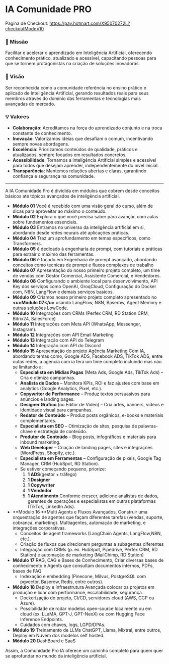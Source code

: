 # IA Comunidade PRO
Pagina de Checkout: https://pay.hotmart.com/X95070272L?checkoutMode=10

### 🚀 Missão

Facilitar e acelerar o aprendizado em Inteligência Artificial, oferecendo conhecimento prático, atualizado e acessível, capacitando pessoas para que se tornem protagonistas na criação de soluções inovadoras.

### 🔭 Visão

Ser reconhecida como a comunidade referência no ensino prático e aplicado de Inteligência Artificial, gerando resultados reais para seus membros através do domínio das ferramentas e tecnologias mais avançadas do mercado.

### 💡 Valores

* **Colaboração**: Acreditamos na força do aprendizado conjunto e na troca constante de conhecimento.
* **Inovação**: Valorizamos ideias que desafiam o comum, incentivando sempre novas abordagens.
* **Excelência**: Priorizamos conteúdos de qualidade, práticos e atualizados, sempre focados em resultados concretos.
* **Acessibilidade**: Tornamos a Inteligência Artificial simples e acessível para todos que desejam aprender, independentemente do nível inicial.
* **Transparência**: Mantemos relações abertas e claras, garantindo confiança e segurança na comunidade.

***

A IA Comunidade Pro é dividida em módulos que cobrem desde conceitos básicos até tópicos avançados de inteligência artificial.

* **Módulo 01** Você é recebido com uma visão geral do curso, além de dicas para aproveitar ao máximo o conteúdo.
* **Módulo 02** Explora o que você precisa saber para avançar, com aulas sobre fundamentos essenciais.
* **Módulo 03** Entramos no universo da inteligência artificial em si, abordando desde redes neurais até aplicações práticas.
* **Módulo 04** Traz um aprofundamento em temas específicos, como Transformers.
* **Módulo 05** é dedicado à engenharia de prompt, com tutoriais e práticas para extrair o máximo das ferramentas.
* **Módulo 06** é focado em Engenharia de prompt avançado, abordando conceitos como tecnicas de prompt e fluxos complexos de trabalho
* **Módulo 07** Apresentação do nosso primeiro projeto completo, um time de vendas com Gestor Comercial, Assistente Comercial, e Vendedores.
* **Módulo 08** Configurando o ambiente local para desenvolvimento, API Key dos serviços como OpenAI, GroqCloud, Configuração do Docker com, N8N, LangFlow e demais serviços basicos.
* **Módulo 09** Criamos nosso primeiro projeto completo apresentado no **\<u>Módulo 07\</u>** usando LangFlow, N8N, Baserow, Agent Memory e outras soluções LowCode.
* **Módulo 10** Integrações com CRMs (Perfex CRM, RD Station CRM, Bitrix24, SalesForce)
* **Módulo 11** Integrações com Meta API (WhatsApp, Messenger, Instagram).
* **Módulo 12** Integrações com API Email Marketing
* **Módulo 13** Integração com API do Telegram
* **Módulo 14** Integração com API do Discord
* **Módulo 15** Apresentação do projeto Agência Marketing Com IA, abordando temas como, Google ADS, Facebook ADS, TikTok ADS, entre outas redes, a agencia com ia tera um time completo incluindo mas não se limitando a: 
  * **Especialista em Mídias Pagas** (Meta Ads, Google Ads, TikTok Ads) – Cria e otimiza campanhas.
  * **Analista de Dados** – Monitora KPIs, ROI e faz ajustes com base em analytics (Google Analytics, Pixel, etc.).
  * **Copywriter de Performance** – Produz textos persuasivos para anúncios e landing pages.
  * **Designer Gráfico** (ou Editor de Vídeo) – Cria artes, banners, vídeos e identidade visual para campanhas.
  * **Redator de Conteúdo** – Produz posts orgânicos, e-books e materiais complementares.
  * **Especialista em SEO** – Otimização de sites, pesquisa de palavras-chave e estratégia de conteúdo.
  * **Produtor de Conteúdo** – Blog posts, infográficos e materiais para inbound marketing.
  * **Web Developer**  – Criação de landing pages, sites e integrações (WordPress, Shopify, etc.).
  * **Especialista em Ferramentas** – Configuração de pixels, Google Tag Manager, CRM (HubSpot, RD Station).
  * Se estiver começando pequeno, priorize:
    1. **1 ADS**(gestor + tráfego)
    2. **1 Designer**
    3. **1 Copywriter**
    4. **1 Vendedor**
    5. **1 Atendimento**
    Conforme crescer, adicione analistas de dados, gerentes de operações e especialistas em outras plataformas (TikTok, LinkedIn Ads).
* **Módulo 16 **Multi Agents e Fluxos Avançados, Construir uma orquestração de agentes que façam diferentes tarefas (vendas, suporte, cobrança, marketing). Multiagentes, automação de marketing, e integrações corporativas.
  * Conceitos de agent frameworks (LangChain Agents, LangFlow,N8N, etc.).
  * Criação de fluxos que direcionem perguntas a subagentes diferentes
  * Integração com CRMs (p. ex. HubSpot, Pipedrive, Perfex CRM, RD Station) e automação de marketing (MailChimp, RD Station)
* **Módulo 17** RAG, CAG e Bases de Conhecimento, Criar diversas bases de conhecimento e Agents que consultam documentos internos, PDFs, bases de FAQ
  * Indexação e embedding (Pinecone, Milvus, PostgreSQL com pgvector, Baserow, Redis, entre outros).
* **Módulo 18** Deploy e Infraestrutura Avançada colocar os projetos em produção e lidar com performance, escalabilidade, segurança.
  * Dockerização do projeto, CI/CD, servidores cloud (AWS, GCP ou Azure).
  * Possibilidade de rodar modelos open-source localmente ou em cloud (ex: LLaMA, GPT-J, GPT-NeoX) ou com Hugging Face Inference Endpoints.
  * Cuidados com chaves, logs, LGPD/DPAs.
* **Módulo 19** Treinamento de LLMs ChatGPT, Llama, Mixtral, entre outros, Deploy em Nuvem dos modelos self hosted.
* **Módulo 20** DashBoard e SaaS

Assim, a Comunidade Pro IA oferece um caminho completo para quem quer se aprofundar no mundo da inteligência artificial.
